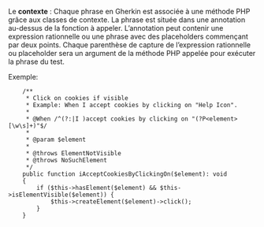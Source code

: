 Le **contexte** : Chaque phrase en Gherkin est associée à une méthode PHP grâce aux classes de contexte.
La phrase est située dans une annotation au-dessus de la fonction à appeler.
L’annotation peut contenir une expression rationnelle ou une phrase avec des placeholders commençant par deux points. 
Chaque parenthèse de capture de l’expression rationnelle ou placeholder sera un argument
de la méthode PHP appelée pour exécuter la phrase du test.

Exemple: 
```
    /**
     * Click on cookies if visible
     * Example: When I accept cookies by clicking on "Help Icon".
     *
     * @When /^(?:|I )accept cookies by clicking on "(?P<element>[\w\s]+)"$/
     *
     * @param $element
     *
     * @throws ElementNotVisible
     * @throws NoSuchElement
     */
    public function iAcceptCookiesByClickingOn($element): void
    {
        if ($this->hasElement($element) && $this->isElementVisible($element)) {
            $this->createElement($element)->click();
        }
    }
```
